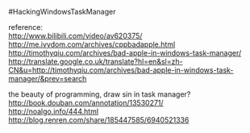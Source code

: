 #HackingWindowsTaskManager

reference:  
http://www.bilibili.com/video/av620375/  
http://me.ivydom.com/archives/cppbadapple.html
http://timothyqiu.com/archives/bad-apple-in-windows-task-manager/  
http://translate.google.co.uk/translate?hl=en&sl=zh-CN&u=http://timothyqiu.com/archives/bad-apple-in-windows-task-manager/&prev=search  


the beauty of programming, draw sin in task manager?
http://book.douban.com/annotation/13530271/  
http://noalgo.info/444.html  
http://blog.renren.com/share/185447585/6940521336  
